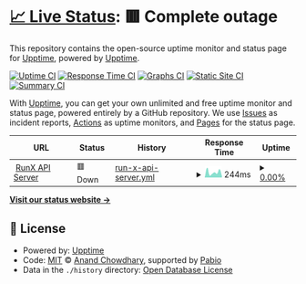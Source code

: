 # [📈 Live Status](https://upptime.github.io/upptime): <!--live status--> **🟥 Complete outage**

This repository contains the open-source uptime monitor and status page for [Upptime](https://upptime.js.org), powered by [Upptime](https://github.com/upptime/upptime).

[![Uptime CI](https://github.com/alanjames00/upptime/workflows/Uptime%20CI/badge.svg)](https://github.com/alanjames00/upptime/actions?query=workflow%3A%22Uptime+CI%22)
[![Response Time CI](https://github.com/alanjames00/upptime/workflows/Response%20Time%20CI/badge.svg)](https://github.com/alanjames00/upptime/actions?query=workflow%3A%22Response+Time+CI%22)
[![Graphs CI](https://github.com/alanjames00/upptime/workflows/Graphs%20CI/badge.svg)](https://github.com/alanjames00/upptime/actions?query=workflow%3A%22Graphs+CI%22)
[![Static Site CI](https://github.com/alanjames00/upptime/workflows/Static%20Site%20CI/badge.svg)](https://github.com/alanjames00/upptime/actions?query=workflow%3A%22Static+Site+CI%22)
[![Summary CI](https://github.com/alanjames00/upptime/workflows/Summary%20CI/badge.svg)](https://github.com/alanjames00/upptime/actions?query=workflow%3A%22Summary+CI%22)

With [Upptime](https://upptime.js.org), you can get your own unlimited and free uptime monitor and status page, powered entirely by a GitHub repository. We use [Issues](https://github.com/upptime/upptime/issues) as incident reports, [Actions](https://github.com/alanjames00/upptime/actions) as uptime monitors, and [Pages](https://upptime.github.io/upptime) for the status page.

<!--start: status pages-->
<!-- This summary is generated by Upptime (https://github.com/upptime/upptime) -->
<!-- Do not edit this manually, your changes will be overwritten -->
<!-- prettier-ignore -->
| URL | Status | History | Response Time | Uptime |
| --- | ------ | ------- | ------------- | ------ |
| <img alt="" src="https://icons.duckduckgo.com/ip3/runx.alanj.live.ico" height="13"> [RunX API Server](https://runx.alanj.live/api/health) | 🟥 Down | [run-x-api-server.yml](https://github.com/alanJames00/upptime/commits/HEAD/history/run-x-api-server.yml) | <details><summary><img alt="Response time graph" src="./graphs/run-x-api-server/response-time-week.png" height="20"> 244ms</summary><br><a href="https://alanjames00.github.io/upptime/history/run-x-api-server"><img alt="Response time 209" src="https://img.shields.io/endpoint?url=https%3A%2F%2Fraw.githubusercontent.com%2FalanJames00%2Fupptime%2FHEAD%2Fapi%2Frun-x-api-server%2Fresponse-time.json"></a><br><a href="https://alanjames00.github.io/upptime/history/run-x-api-server"><img alt="24-hour response time 64" src="https://img.shields.io/endpoint?url=https%3A%2F%2Fraw.githubusercontent.com%2FalanJames00%2Fupptime%2FHEAD%2Fapi%2Frun-x-api-server%2Fresponse-time-day.json"></a><br><a href="https://alanjames00.github.io/upptime/history/run-x-api-server"><img alt="7-day response time 244" src="https://img.shields.io/endpoint?url=https%3A%2F%2Fraw.githubusercontent.com%2FalanJames00%2Fupptime%2FHEAD%2Fapi%2Frun-x-api-server%2Fresponse-time-week.json"></a><br><a href="https://alanjames00.github.io/upptime/history/run-x-api-server"><img alt="30-day response time 209" src="https://img.shields.io/endpoint?url=https%3A%2F%2Fraw.githubusercontent.com%2FalanJames00%2Fupptime%2FHEAD%2Fapi%2Frun-x-api-server%2Fresponse-time-month.json"></a><br><a href="https://alanjames00.github.io/upptime/history/run-x-api-server"><img alt="1-year response time 209" src="https://img.shields.io/endpoint?url=https%3A%2F%2Fraw.githubusercontent.com%2FalanJames00%2Fupptime%2FHEAD%2Fapi%2Frun-x-api-server%2Fresponse-time-year.json"></a></details> | <details><summary><a href="https://alanjames00.github.io/upptime/history/run-x-api-server">0.00%</a></summary><a href="https://alanjames00.github.io/upptime/history/run-x-api-server"><img alt="All-time uptime 0.00%" src="https://img.shields.io/endpoint?url=https%3A%2F%2Fraw.githubusercontent.com%2FalanJames00%2Fupptime%2FHEAD%2Fapi%2Frun-x-api-server%2Fuptime.json"></a><br><a href="https://alanjames00.github.io/upptime/history/run-x-api-server"><img alt="24-hour uptime 0.00%" src="https://img.shields.io/endpoint?url=https%3A%2F%2Fraw.githubusercontent.com%2FalanJames00%2Fupptime%2FHEAD%2Fapi%2Frun-x-api-server%2Fuptime-day.json"></a><br><a href="https://alanjames00.github.io/upptime/history/run-x-api-server"><img alt="7-day uptime 0.00%" src="https://img.shields.io/endpoint?url=https%3A%2F%2Fraw.githubusercontent.com%2FalanJames00%2Fupptime%2FHEAD%2Fapi%2Frun-x-api-server%2Fuptime-week.json"></a><br><a href="https://alanjames00.github.io/upptime/history/run-x-api-server"><img alt="30-day uptime 0.00%" src="https://img.shields.io/endpoint?url=https%3A%2F%2Fraw.githubusercontent.com%2FalanJames00%2Fupptime%2FHEAD%2Fapi%2Frun-x-api-server%2Fuptime-month.json"></a><br><a href="https://alanjames00.github.io/upptime/history/run-x-api-server"><img alt="1-year uptime 0.00%" src="https://img.shields.io/endpoint?url=https%3A%2F%2Fraw.githubusercontent.com%2FalanJames00%2Fupptime%2FHEAD%2Fapi%2Frun-x-api-server%2Fuptime-year.json"></a></details>

<!--end: status pages-->

[**Visit our status website →**](https://upptime.github.io/upptime)

## 📄 License

- Powered by: [Upptime](https://github.com/upptime/upptime)
- Code: [MIT](./LICENSE) © [Anand Chowdhary](https://anandchowdhary.com), supported by [Pabio](https://pabio.com)
- Data in the `./history` directory: [Open Database License](https://opendatacommons.org/licenses/odbl/1-0/)
